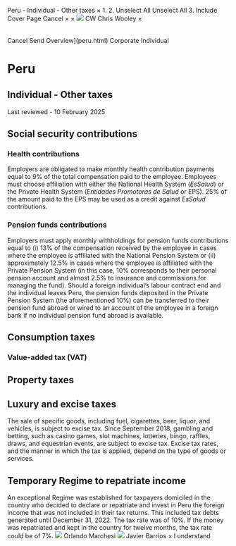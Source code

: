 Peru - Individual - Other taxes
×
1.
2.
Unselect All
Unselect All
3.
Include Cover Page
Cancel
×
×
![](-/media/world-wide-tax-summaries/attachments/global---chris-wooley.ashx%3Frev=ac5e5f3223b34096b1afc2a6009c7320&revision=ac5e5f32-23b3-4096-b1af-c2a6009c7320&hash=859B7ADC84DC2CBEC9760E9E6EE7DE6D0A8BFCDF)
CW
Chris Wooley
×
######
Cancel
Send
Overview](peru.html)
Corporate
Individual
# Peru
## Individual - Other taxes
Last reviewed - 10 February 2025
## Social security contributions
### Health contributions
Employers are obligated to make monthly health contribution payments equal to 9% of the total compensation paid to the employee.
Employees must choose affiliation with either the National Health System (*EsSalud*) or the Private Health System (*Entidades Promotoras de Salud* or EPS). 25% of the amount paid to the EPS may be used as a credit against *EsSalud* contributions.
### Pension funds contributions
Employers must apply monthly withholdings for pension funds contributions equal to (i) 13% of the compensation received by the employee in cases where the employee is affiliated with the National Pension System or (ii) approximately 12.5% in cases where the employee is affiliated with the Private Pension System (in this case, 10% corresponds to their personal pension account and almost 2.5% to insurance and commissions for managing the fund).
Should a foreign individual’s labour contract end and the individual leaves Peru, the pension funds deposited in the Private Pension System (the aforementioned 10%) can be transferred to their pension fund abroad or wired to an account of the employee in a foreign bank if no individual pension fund abroad is available.
## Consumption taxes
### Value-added tax (VAT)
## Property taxes
## Luxury and excise taxes
The sale of specific goods, including fuel, cigarettes, beer, liquor, and vehicles, is subject to excise tax. Since September 2018, gambling and betting, such as casino games, slot machines, lotteries, bingo, raffles, draws, and equestrian events, are subject to excise tax.
Excise tax rates, and the manner in which the tax is applied, depend on the type of goods or services.
## Temporary Regime to repatriate income
An exceptional Regime was established for taxpayers domiciled in the country who decided to declare or repatriate and invest in Peru the foreign income that was not included in their tax returns. This included tax debts generated until December 31, 2022.
The tax rate was of 10%. If the money was repatriated and kept in the country for twelve months, the tax rate could be of 7%.
![](-/media/world-wide-tax-summaries/attachments/peru---orlando-marchesi-v.ashx%3Frev=c4f8241894ba4e8b90d524d9f42d125c&revision=c4f82418-94ba-4e8b-90d5-24d9f42d125c&hash=46B101FCF5B243E6EDFE79E13FA4ADCAD1CB0D78)
Orlando Marchesi
![](-/media/world-wide-tax-summaries/perujavier-barriosfoto-jbk-payetjpg20210701195210873.ashx%3Frev=9f77e010214b4f9c90ff521a180b2223&revision=9f77e010-214b-4f9c-90ff-521a180b2223&hash=3261B99497D3BB039DA1B0BF58052E86C6FB1F23)
Javier Barrios
×
I understand